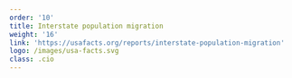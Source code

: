 ```yaml
---
order: '10'
title: Interstate population migration
weight: '16'
link: 'https://usafacts.org/reports/interstate-population-migration'
logo: /images/usa-facts.svg
class: .cio
---
```







